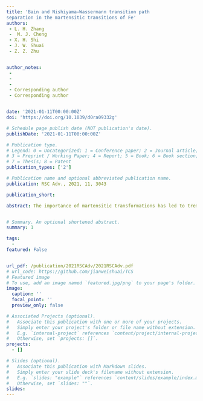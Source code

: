 ```yaml
---
title: 'Bain and Nishiyama–Wassermann transition path
separation in the martensitic transitions of Fe'
authors:
 - L. H. Zhang
 -  M. J. Cheng
 - X. H. Shi
 - J. W. Shuai
 - Z. Z. Zhu


author_notes:
 -  
 -  
 -  
 - Corresponding author
 - Corresponding author


date: '2021-01-11T00:00:00Z'
doi: 'https://doi.org/10.1039/d0ra09332g'

# Schedule page publish date (NOT publication's date).
publishDate: '2021-01-11T00:00:00Z'

# Publication type.
# Legend: 0 = Uncategorized; 1 = Conference paper; 2 = Journal article;
# 3 = Preprint / Working Paper; 4 = Report; 5 = Book; 6 = Book section;
# 7 = Thesis; 8 = Patent
publication_types: ['2']

# Publication name and optional abbreviated publication name.
publication: RSC Adv., 2021, 11, 3043

publication_short: 

abstract: The importance of martensitic transformations has led to tremendous efforts to explore the microscopic martensitic transition paths. There are five possible transformation paths (for g / a transition) known for Fe at present, and at an arbitrary activation energy, any of the five paths might be followed. It then becomes considerably difficult to monitor the microscopic phase transition mechanism in experiments.Therefore, it is helpful to realize only one of the paths in a physical process. Based on first-principles calculations, we show that at suitable activation energies the Nishiyama–Wassermann (N–W)transformation path can be realized without the involvement of the Bain path, since the condition ENW(q)< E < EBain can be satisfied by pure Fe. E is the activation energy of the system, and ENW(q) and EBain are the energy barriers for the N–W and Bain transformations, respectively. In particular, the potential energy surface (PES) for the N–W transformation has been calculated as being four-dimensional, i.e., E ¼E(a,b,c,q), where (a, b, c) are the lattice constants and q is the shear angle involved in the shear distortion of the N–W path.


# Summary. An optional shortened abstract.
summary: 1

tags:
  - 
featured: False


url_pdf: /publication/2021RSCAdv/2021RSCAdv.pdf
# url_code: https://github.com/jianweishuai/TCS
# Featured image
# To use, add an image named `featured.jpg/png` to your page's folder.
image:
  caption: ''
  focal_point: ''
  preview_only: false

# Associated Projects (optional).
#   Associate this publication with one or more of your projects.
#   Simply enter your project's folder or file name without extension.
#   E.g. `internal-project` references `content/project/internal-project/index.md`.
#   Otherwise, set `projects: []`.
projects:
  - []

# Slides (optional).
#   Associate this publication with Markdown slides.
#   Simply enter your slide deck's filename without extension.
#   E.g. `slides: "example"` references `content/slides/example/index.md`.
#   Otherwise, set `slides: ""`.
slides:
---
```



